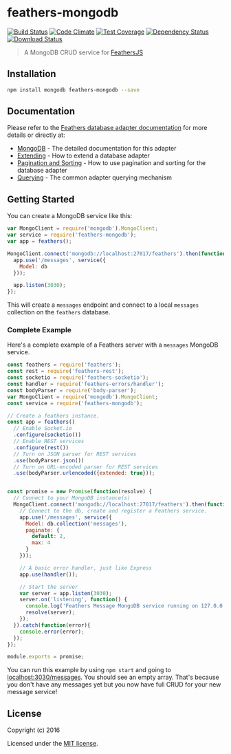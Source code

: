 feathers-mongodb
================

[![Build Status](https://travis-ci.org/feathersjs/feathers-mongodb.png?branch=master)](https://travis-ci.org/feathersjs/feathers-mongodb)
[![Code Climate](https://codeclimate.com/github/feathersjs/feathers-mongodb/badges/gpa.svg)](https://codeclimate.com/github/feathersjs/feathers-mongodb)
[![Test Coverage](https://codeclimate.com/github/feathersjs/feathers-mongodb/badges/coverage.svg)](https://codeclimate.com/github/feathersjs/feathers-mongodb/coverage)
[![Dependency Status](https://img.shields.io/david/feathersjs/feathers-mongodb.svg?style=flat-square)](https://david-dm.org/feathersjs/feathers-mongodb)
[![Download Status](https://img.shields.io/npm/dm/feathers-mongodb.svg?style=flat-square)](https://www.npmjs.com/package/feathers-mongodb)

> A MongoDB CRUD service for [FeathersJS](http://feathersjs.com)


## Installation

```bash
npm install mongodb feathers-mongodb --save
```

## Documentation

Please refer to the [Feathers database adapter documentation](http://docs.feathersjs.com/databases/readme.html) for more details or directly at:

- [MongoDB](http://docs.feathersjs.com/databases/mongodb.html) - The detailed documentation for this adapter
- [Extending](http://docs.feathersjs.com/databases/extending.html) - How to extend a database adapter
- [Pagination and Sorting](http://docs.feathersjs.com/databases/pagination.html) - How to use pagination and sorting for the database adapter
- [Querying](http://docs.feathersjs.com/databases/querying.html) - The common adapter querying mechanism

## Getting Started

You can create a MongoDB service like this:

```js
var MongoClient = require('mongodb').MongoClient;
var service = require('feathers-mongodb');
var app = feathers();

MongoClient.connect('mongodb://localhost:27017/feathers').then(function(db){
  app.use('/messages', service({
    Model: db
  }));

  app.listen(3030);
});
```

This will create a `messages` endpoint and connect to a local `messages` collection on the `feathers` database.


### Complete Example

Here's a complete example of a Feathers server with a `messages` MongoDB service.

```js
const feathers = require('feathers');
const rest = require('feathers-rest');
const socketio = require('feathers-socketio');
const handler = require('feathers-errors/handler');
const bodyParser = require('body-parser');
var MongoClient = require('mongodb').MongoClient;
const service = require('feathers-mongodb');

// Create a feathers instance.
const app = feathers()
  // Enable Socket.io
  .configure(socketio())
  // Enable REST services
  .configure(rest())
  // Turn on JSON parser for REST services
  .use(bodyParser.json())
  // Turn on URL-encoded parser for REST services
  .use(bodyParser.urlencoded({extended: true}));


const promise = new Promise(function(resolve) {
  // Connect to your MongoDB instance(s)
  MongoClient.connect('mongodb://localhost:27017/feathers').then(function(db){
    // Connect to the db, create and register a Feathers service.
    app.use('/messages', service({
      Model: db.collection('messages'),
      paginate: {
        default: 2,
        max: 4
      }
    }));

    // A basic error handler, just like Express
    app.use(handler());

    // Start the server
    var server = app.listen(3030);
    server.on('listening', function() {
      console.log('Feathers Message MongoDB service running on 127.0.0.1:3030');
      resolve(server);
    });
  }).catch(function(error){
    console.error(error);
  });
});

module.exports = promise;
```

You can run this example by using `npm start` and going to [localhost:3030/messages](http://localhost:3030/messages). You should see an empty array. That's because you don't have any messages yet but you now have full CRUD for your new message service!

## License

Copyright (c) 2016

Licensed under the [MIT license](LICENSE).
